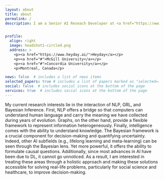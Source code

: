 ```yaml
---
layout: about
title: about
permalink: /
description: I am a Senior AI Reseach Developer at <a href="https://www.heyday.ai/">Heyday</a>, acquired by <a href="https://www.hootsuite.com/">Hootsuite</a>, working in Conversational AI and IR ML. I did my masters at Concordia University and McGill University, where I focused on Approximate Bayesian Inference working with count data. I designed models using topic models and mixture models for NLP and healthcare. I've also worked with Semantic Web technologies (<a href="https://redi.cedia.edu.ec/">check out one of my projects</a>). I became a member of the Apache Software Foundation, and I participated in <a href="https://marmotta.apache.org/team-list.html">Apache Marmotta</a>. I did my undergrad in Computer Science in Ecuador at the Universidad de Cuenca.


profile:
  align: right
  image: headshot1-circled.png
  address: >
    <p><a href="https://www.heyday.ai/">Heyday</a></p>
    <p><a href="#">McGill University</a></p>
    <p><a href="#">Concordia University</a></p>
    <p>Montreal, Canada</p>

news: false  # includes a list of news items
selected_papers: true # includes a list of papers marked as "selected={true}"
social: false  # includes social icons at the bottom of the page
services: true  # includes social icons at the bottom of the page
---
```


My current research interests lie in the interaction of NLP, GRL, and Bayesian Inference. First, NLP offers a bridge so that computers can understand human language and carry the meaning we have collected during years of evolution. Graphs, on the other hand, provide a flexible framework to represent information heterogeneously. Finally, intelligence comes with the ability to understand knowledge. The Bayesian framework is a crucial component for decision-making and quantifying uncertainty. Indeed, other AI subfields (e.g., lifelong learning and meta-learning) can be seen through the Bayesian lens. Yet more powerful, it offers the ability to formulate causal questions. Additionally, since most advances in AI have been due to DL, it cannot go unnoticed. As a result, I am interested in treating these areas through a holistic approach and making these solutions accessible for solving real-life problems, particularly for social science and healthcare, to improve decision-making.
